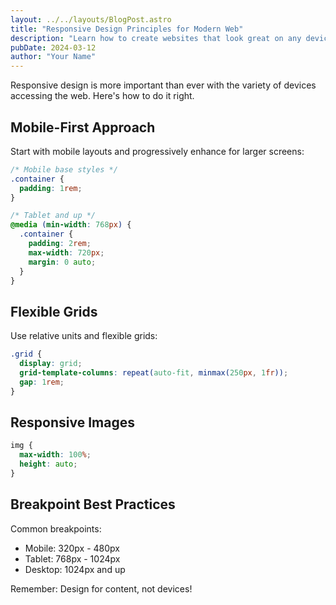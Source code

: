 ```yaml
---
layout: ../../layouts/BlogPost.astro
title: "Responsive Design Principles for Modern Web"
description: "Learn how to create websites that look great on any device using responsive design principles"
pubDate: 2024-03-12
author: "Your Name"
---
```


Responsive design is more important than ever with the variety of devices accessing the web. Here's how to do it right.

## Mobile-First Approach

Start with mobile layouts and progressively enhance for larger screens:

```css
/* Mobile base styles */
.container {
  padding: 1rem;
}

/* Tablet and up */
@media (min-width: 768px) {
  .container {
    padding: 2rem;
    max-width: 720px;
    margin: 0 auto;
  }
}
```

## Flexible Grids

Use relative units and flexible grids:

```css
.grid {
  display: grid;
  grid-template-columns: repeat(auto-fit, minmax(250px, 1fr));
  gap: 1rem;
}
```

## Responsive Images

```css
img {
  max-width: 100%;
  height: auto;
}
```

## Breakpoint Best Practices

Common breakpoints:
- Mobile: 320px - 480px
- Tablet: 768px - 1024px
- Desktop: 1024px and up

Remember: Design for content, not devices! 